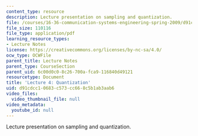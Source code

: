 ```yaml
---
content_type: resource
description: Lecture presentation on sampling and quantization.
file: /courses/16-36-communication-systems-engineering-spring-2009/d91cdcc10683c573cc668c5b1ab3aab6_MIT16_36s09_lec04.pdf
file_size: 110116
file_type: application/pdf
learning_resource_types:
- Lecture Notes
license: https://creativecommons.org/licenses/by-nc-sa/4.0/
ocw_type: OCWFile
parent_title: Lecture Notes
parent_type: CourseSection
parent_uid: 6c00d0c0-8c26-700a-fca9-116840d49121
resourcetype: Document
title: 'Lecture 4: Quantization'
uid: d91cdcc1-0683-c573-cc66-8c5b1ab3aab6
video_files:
  video_thumbnail_file: null
video_metadata:
  youtube_id: null
---
```

Lecture presentation on sampling and quantization.